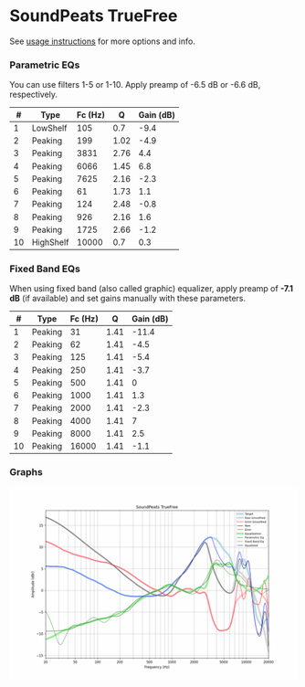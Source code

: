 # SoundPeats TrueFree
See [usage instructions](https://github.com/jaakkopasanen/AutoEq#usage) for more options and info.

### Parametric EQs
You can use filters 1-5 or 1-10. Apply preamp of -6.5 dB or -6.6 dB, respectively.

|   # | Type      |   Fc (Hz) |    Q |   Gain (dB) |
|-----|-----------|-----------|------|-------------|
|   1 | LowShelf  |       105 | 0.7  |        -9.4 |
|   2 | Peaking   |       199 | 1.02 |        -4.9 |
|   3 | Peaking   |      3831 | 2.76 |         4.4 |
|   4 | Peaking   |      6066 | 1.45 |         6.8 |
|   5 | Peaking   |      7625 | 2.16 |        -2.3 |
|   6 | Peaking   |        61 | 1.73 |         1.1 |
|   7 | Peaking   |       124 | 2.48 |        -0.8 |
|   8 | Peaking   |       926 | 2.16 |         1.6 |
|   9 | Peaking   |      1725 | 2.66 |        -1.2 |
|  10 | HighShelf |     10000 | 0.7  |         0.3 |

### Fixed Band EQs
When using fixed band (also called graphic) equalizer, apply preamp of **-7.1 dB** (if available) and set gains manually with these parameters.

|   # | Type    |   Fc (Hz) |    Q |   Gain (dB) |
|-----|---------|-----------|------|-------------|
|   1 | Peaking |        31 | 1.41 |       -11.4 |
|   2 | Peaking |        62 | 1.41 |        -4.5 |
|   3 | Peaking |       125 | 1.41 |        -5.4 |
|   4 | Peaking |       250 | 1.41 |        -3.7 |
|   5 | Peaking |       500 | 1.41 |         0   |
|   6 | Peaking |      1000 | 1.41 |         1.3 |
|   7 | Peaking |      2000 | 1.41 |        -2.3 |
|   8 | Peaking |      4000 | 1.41 |         7   |
|   9 | Peaking |      8000 | 1.41 |         2.5 |
|  10 | Peaking |     16000 | 1.41 |        -1.1 |

### Graphs
![](./SoundPeats%20TrueFree.png)
